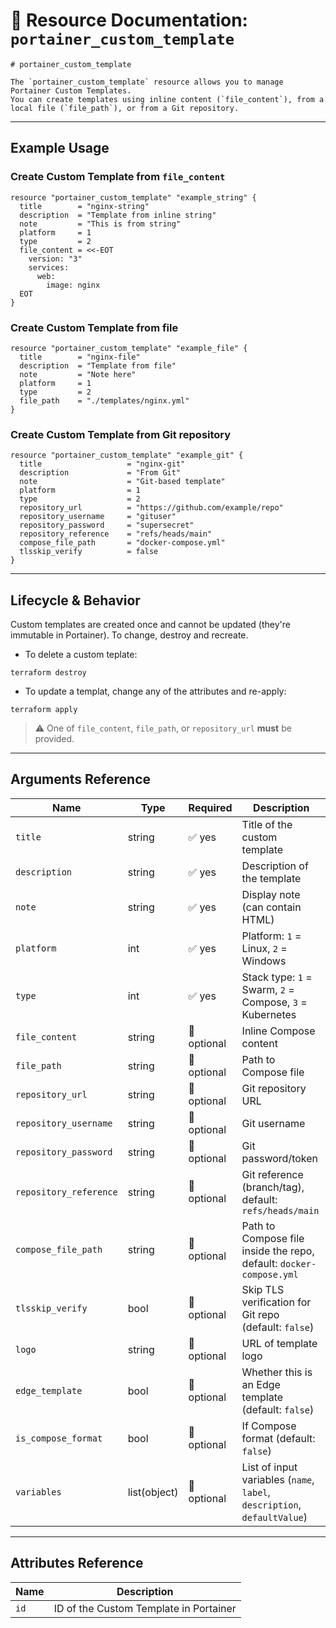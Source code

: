 # 🧩 **Resource Documentation: `portainer_custom_template`**

```hcl
# portainer_custom_template

The `portainer_custom_template` resource allows you to manage Portainer Custom Templates.
You can create templates using inline content (`file_content`), from a local file (`file_path`), or from a Git repository.
```

---

## Example Usage

### Create Custom Template from `file_content`
```hcl
resource "portainer_custom_template" "example_string" {
  title        = "nginx-string"
  description  = "Template from inline string"
  note         = "This is from string"
  platform     = 1
  type         = 2
  file_content = <<-EOT
    version: "3"
    services:
      web:
        image: nginx
  EOT
}
```

### Create Custom Template from file
```hcl
resource "portainer_custom_template" "example_file" {
  title        = "nginx-file"
  description  = "Template from file"
  note         = "Note here"
  platform     = 1
  type         = 2
  file_path    = "./templates/nginx.yml"
}
```

### Create Custom Template from Git repository
```hcl
resource "portainer_custom_template" "example_git" {
  title                   = "nginx-git"
  description             = "From Git"
  note                    = "Git-based template"
  platform                = 1
  type                    = 2
  repository_url          = "https://github.com/example/repo"
  repository_username     = "gituser"
  repository_password     = "supersecret"
  repository_reference    = "refs/heads/main"
  compose_file_path       = "docker-compose.yml"
  tlsskip_verify          = false
}
```

---

## Lifecycle & Behavior

Custom templates are created once and cannot be updated (they're immutable in Portainer). To change, destroy and recreate.

- To delete a custom teplate:
```hcl
terraform destroy
```

- To update a templat, change any of the attributes and re-apply:
```hcl
terraform apply
```
> ⚠️ One of `file_content`, `file_path`, or `repository_url` **must** be provided.

---

## Arguments Reference

| Name                    | Type          | Required    | Description                                                                |
|-------------------------|---------------|-------------|----------------------------------------------------------------------------|
| `title`                 | string        | ✅ yes      | Title of the custom template                                               |
| `description`           | string        | ✅ yes      | Description of the template                                                |
| `note`                  | string        | ✅ yes      | Display note (can contain HTML)                                            |
| `platform`              | int           | ✅ yes      | Platform: `1` = Linux, `2` = Windows                                       |
| `type`                  | int           | ✅ yes      | Stack type: `1` = Swarm, `2` = Compose, `3` = Kubernetes                   |
| `file_content`          | string        | 🚫 optional | Inline Compose content                                                     |
| `file_path`             | string        | 🚫 optional | Path to Compose file                                                       |
| `repository_url`        | string        | 🚫 optional | Git repository URL                                                         |
| `repository_username`   | string        | 🚫 optional | Git username                                                               |
| `repository_password`   | string        | 🚫 optional | Git password/token                                                         |
| `repository_reference`  | string        | 🚫 optional | Git reference (branch/tag), default: `refs/heads/main`                     |
| `compose_file_path`     | string        | 🚫 optional | Path to Compose file inside the repo, default: `docker-compose.yml`       |
| `tlsskip_verify`        | bool          | 🚫 optional | Skip TLS verification for Git repo (default: `false`)                     |
| `logo`                  | string        | 🚫 optional | URL of template logo                                                       |
| `edge_template`         | bool          | 🚫 optional | Whether this is an Edge template (default: `false`)                        |
| `is_compose_format`     | bool          | 🚫 optional | If Compose format (default: `false`)                                       |
| `variables`             | list(object)  | 🚫 optional | List of input variables (`name`, `label`, `description`, `defaultValue`)  |

---

## Attributes Reference

| Name | Description                     |
|------|---------------------------------|
| `id` | ID of the Custom Template in Portainer |
